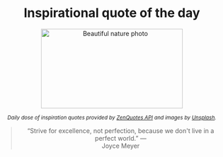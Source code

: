 
<div align="center">

# Inspirational quote of the day

<img src="./data/photo.jpeg" alt="Beautiful nature photo" width="320" height="180">

<sub><i>Daily dose of inspiration quotes provided by [ZenQuotes API](https://zenquotes.io/) and images by [Unsplash](https://unsplash.com/).</i></sub>


<blockquote>&ldquo;Strive for excellence, not perfection, because we don't live in a perfect world.&rdquo; &mdash; <footer>Joyce Meyer</footer></blockquote>

</div>
